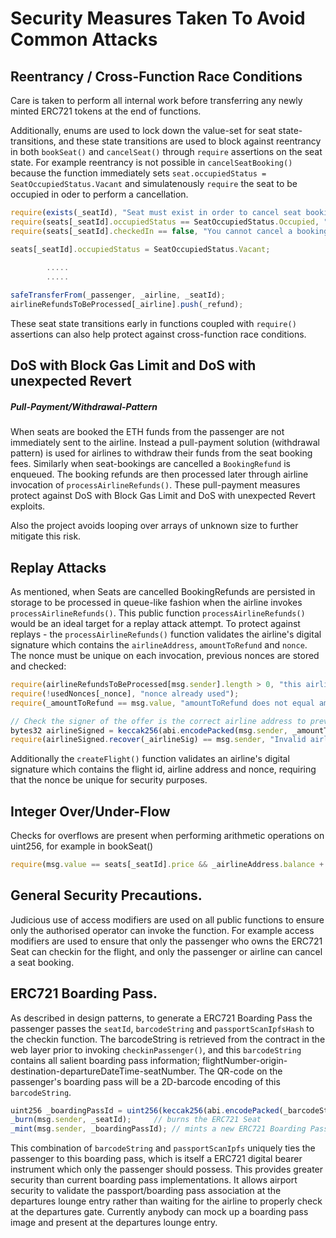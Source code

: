 # Security Measures Taken To Avoid Common Attacks

## Reentrancy / Cross-Function Race Conditions

Care is taken to perform all internal work before transferring any newly minted ERC721 tokens at the end of functions.

Additionally, enums are used to lock down the value-set for seat state-transitions, and these state transitions are used to block against reentrancy in both ``bookSeat()`` and ``cancelSeat()`` through ``require`` assertions on the seat state. For example reentrancy is not possible in ``cancelSeatBooking()`` because the function immediately sets ```seat.occupiedStatus = SeatOccupiedStatus.Vacant``` and simulatenously ``require`` the seat to be occupied in oder to perform a cancellation.
```javascript
require(exists(_seatId), "Seat must exist in order to cancel seat booking");
require(seats[_seatId].occupiedStatus == SeatOccupiedStatus.Occupied, "Seat must be occupied");
require(seats[_seatId].checkedIn == false, "You cannot cancel a booking after checkin is completed");

seats[_seatId].occupiedStatus = SeatOccupiedStatus.Vacant;
        
        .....
		.....

safeTransferFrom(_passenger, _airline, _seatId);
airlineRefundsToBeProcessed[_airline].push(_refund);
```
These seat state transitions early in functions coupled with ``require()`` assertions can also help protect against cross-function race conditions.

## DoS with Block Gas Limit and DoS with unexpected Revert

##### Pull-Payment/Withdrawal-Pattern

When seats are booked the ETH funds from the passenger are not immediately sent to the airline. Instead a pull-payment solution (withdrawal pattern) is used for airlines to withdraw their funds from the seat booking fees. Similarly when seat-bookings are cancelled a ```BookingRefund``` is enqueued. The booking refunds are then processed later through airline invocation of ``processAirlineRefunds()``. These pull-payment measures protect against DoS with Block Gas Limit and DoS with unexpected Revert exploits.

Also the project avoids looping over arrays of unknown size to further mitigate this risk.

## Replay Attacks

As mentioned, when Seats are cancelled BookingRefunds are persisted in storage to be processed in queue-like fashion when the airline invokes ``processAirlineRefunds()``. This public function ``processAirlineRefunds()`` would be an ideal target for a replay attack attempt. To protect against replays - the ``processAirlineRefunds()`` function validates the airline's digital signature which contains the ``airlineAddress``, ``amountToRefund`` and ``nonce``. The nonce must be unique on each invocation, previous nonces are stored and checked:
```javascript
require(airlineRefundsToBeProcessed[msg.sender].length > 0, "this airline does not have any refunds to process");
require(!usedNonces[_nonce], "nonce already used");
require(_amountToRefund == msg.value, "amountToRefund does not equal amount sent");

// Check the signer of the offer is the correct airline address to prevent replay attacks
bytes32 airlineSigned = keccak256(abi.encodePacked(msg.sender, _amountToRefund, _nonce)).toEthSignedMessageHash();
require(airlineSigned.recover(_airlineSig) == msg.sender, "Invalid airline signature, nice try");
```

Additionally the ``createFlight()`` function validates an airline's digital signature which contains the flight id, airline address and nonce, requiring that the nonce be unique for security purposes.


## Integer Over/Under-Flow

Checks for overflows are present when performing arithmetic operations on uint256, for example in bookSeat()

```javascript
require(msg.value == seats[_seatId].price && _airlineAddress.balance + msg.value >= _airlineAddress.balance, "Passenger must pay amount equal to price of seat");
```

## General Security Precautions.

Judicious use of access modifiers are used on all public functions to ensure only the authorised operator can invoke the function. For example access modifiers are used to ensure that only the passenger who owns the ERC721 Seat can checkin for the flight, and only the passenger or airline can cancel a seat booking.


## ERC721 Boarding Pass.

As described in design patterns, to generate a ERC721 Boarding Pass the passenger passes the ``seatId``, ``barcodeString`` and ``passportScanIpfsHash`` to the checkin function. The barcodeString is retrieved from the contract in the web layer prior to invoking ``checkinPassenger()``, and this ``barcodeString`` contains all salient boarding pass information; flightNumber-origin-destination-departureDateTime-seatNumber. The QR-code on the passenger's boarding pass will be a 2D-barcode encoding of this ``barcodeString``.

```javascript
uint256 _boardingPassId = uint256(keccak256(abi.encodePacked(_barcodeString, "_", _passportScanIpfsHash)));
_burn(msg.sender, _seatId); 	// burns the ERC721 Seat
_mint(msg.sender, _boardingPassId);	// mints a new ERC721 Boarding Pass
```   

This combination of ``barcodeString`` and ``passportScanIpfs`` uniquely ties the passenger to this boarding pass, which is itself a ERC721 digital bearer instrument which only the passenger should possess. This provides greater security than current boarding pass implementations. It allows airport security to validate the passport/boarding pass association at the departures lounge entry rather than waiting for the airline to properly check at the departures gate. Currently anybody can mock up a boarding pass image and present at the departures lounge entry.


